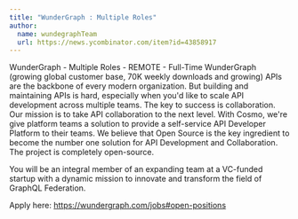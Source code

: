 ```yaml
---
title: "WunderGraph : Multiple Roles"
author:
  name: wundegraphTeam
  url: https://news.ycombinator.com/item?id=43858917
---
```

WunderGraph - Multiple Roles - REMOTE - Full-Time WunderGraph (growing global customer base, 70K weekly downloads and growing) APIs are the backbone of every modern organization. But building and maintaining APIs is hard, especially when you&#x27;d like to scale API development across multiple teams. The key to success is collaboration. Our mission is to take API collaboration to the next level. With Cosmo, we&#x27;re give platform teams a solution to provide a self-service API Developer Platform to their teams. We believe that Open Source is the key ingredient to become the number one solution for API Development and Collaboration.
The project is completely open-source.

You will be an integral member of an expanding team at a VC-funded startup with a dynamic mission to innovate and transform the field of GraphQL Federation.

Apply here: <a href="https:&#x2F;&#x2F;wundergraph.com&#x2F;jobs#open-positions" rel="nofollow">https:&#x2F;&#x2F;wundergraph.com&#x2F;jobs#open-positions</a>
<JobApplication />
